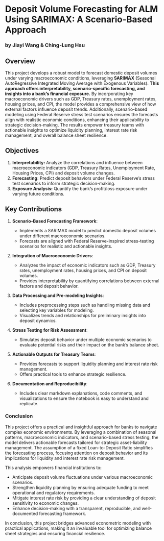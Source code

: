 # Deposit Volume Forecasting for ALM Using SARIMAX: A Scenario-Based Approach
### by Jiayi Wang & Ching-Lung Hsu

## Overview

This project develops a robust model to forecast domestic deposit volumes under varying macroeconomic conditions, leveraging **SARIMAX** (Seasonal AutoRegressive Integrated Moving Average with Exogenous Variables). **This approach offers interpretability, scenario-specific forecasting, and insights into a bank’s financial exposure.** By incorporating key macroeconomic drivers such as GDP, Treasury rates, unemployment rates, housing prices, and CPI, the model provides a comprehensive view of how external factors influence deposit trends. Additionally, scenario-based modeling using Federal Reserve stress test scenarios ensures the forecasts align with realistic economic conditions, enhancing their applicability to strategic decision-making. The results empower treasury teams with actionable insights to optimize liquidity planning, interest rate risk management, and overall balance sheet resilience.

## Objectives
1. **Interpretability:** Analyze the correlations and influence between macroeconomic indicators (GDP, Treasury Rates, Unemployment Rate, Housing Prices, CPI) and deposit volume changes.
2. **Forecasting:** Predict deposit behaviors under Federal Reserve’s stress test scenarios to inform strategic decision-making.
3. **Exposure Analysis:** Quantify the bank’s profit/loss exposure under varying future conditions.

## Key Contributions

1. **Scenario-Based Forecasting Framework**:
   - Implements a SARIMAX model to predict domestic deposit volumes under different macroeconomic scenarios.
   - Forecasts are aligned with Federal Reserve-inspired stress-testing scenarios for realistic and actionable insights.

2. **Integration of Macroeconomic Drivers**:
   - Analyzes the impact of economic indicators such as GDP, Treasury rates, unemployment rates, housing prices, and CPI on deposit volumes.
   - Provides interpretability by quantifying correlations between external factors and deposit behavior.

3. **Data Processing and Pre-modeling Insights**:
   - Includes preprocessing steps such as handling missing data and selecting key variables for modeling.
   - Visualizes trends and relationships for preliminary insights into deposit dynamics.

4. **Stress Testing for Risk Assessment**:
   - Simulates deposit behavior under multiple economic scenarios to evaluate potential risks and their impact on the bank’s balance sheet.

5. **Actionable Outputs for Treasury Teams**:
   - Provides forecasts to support liquidity planning and interest rate risk management.
   - Offers practical tools to enhance strategic resilience.

6. **Documentation and Reproducibility**:
   - Includes clear markdown explanations, code comments, and visualizations to ensure the notebook is easy to understand and replicate.

### Conclusion

This project offers a practical and insightful approach for banks to navigate complex economic environments. By leveraging a combination of seasonal patterns, macroeconomic indicators, and scenario-based stress testing, the model delivers actionable forecasts tailored for strategic asset-liability management. The assumption of a fixed Loan-to-Deposit Ratio simplifies the forecasting process, focusing attention on deposit behavior and its implications for liquidity and interest rate risk management.

This analysis empowers financial institutions to:
- Anticipate deposit volume fluctuations under various macroeconomic scenarios.
- Strengthen liquidity planning by ensuring adequate funding to meet operational and regulatory requirements.
- Mitigate interest rate risk by providing a clear understanding of deposit sensitivity to economic changes.
- Enhance decision-making with a transparent, reproducible, and well-documented forecasting framework.

In conclusion, this project bridges advanced econometric modeling with practical applications, making it an invaluable tool for optimizing balance sheet strategies and ensuring financial resilience.

